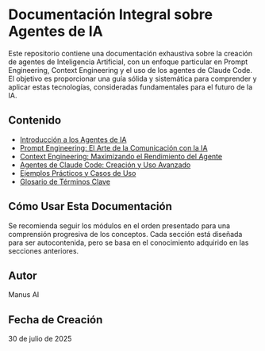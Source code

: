 # Documentación Integral sobre Agentes de IA

Este repositorio contiene una documentación exhaustiva sobre la creación de agentes de Inteligencia Artificial, con un enfoque particular en Prompt Engineering, Context Engineering y el uso de los agentes de Claude Code. El objetivo es proporcionar una guía sólida y sistemática para comprender y aplicar estas tecnologías, consideradas fundamentales para el futuro de la IA.

## Contenido

*   [Introducción a los Agentes de IA](01_introduccion_agentes_ia.md)
*   [Prompt Engineering: El Arte de la Comunicación con la IA](02_prompt_engineering.md)
*   [Context Engineering: Maximizando el Rendimiento del Agente](03_context_engineering.md)
*   [Agentes de Claude Code: Creación y Uso Avanzado](04_claude_code_agents.md)
*   [Ejemplos Prácticos y Casos de Uso](05_ejemplos_practicos.md)
*   [Glosario de Términos Clave](06_glosario.md)

## Cómo Usar Esta Documentación

Se recomienda seguir los módulos en el orden presentado para una comprensión progresiva de los conceptos. Cada sección está diseñada para ser autocontenida, pero se basa en el conocimiento adquirido en las secciones anteriores.

## Autor

Manus AI

## Fecha de Creación

30 de julio de 2025


